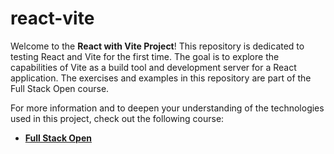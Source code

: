 # react-vite

Welcome to the **React with Vite Project**! This repository is dedicated to testing React and Vite for the first time. The goal is to explore the capabilities of Vite as a build tool and development server for a React application. The exercises and examples in this repository are part of the Full Stack Open course.

For more information and to deepen your understanding of the technologies used in this project, check out the following course:

- **[Full Stack Open](https://fullstackopen.com/en)**

